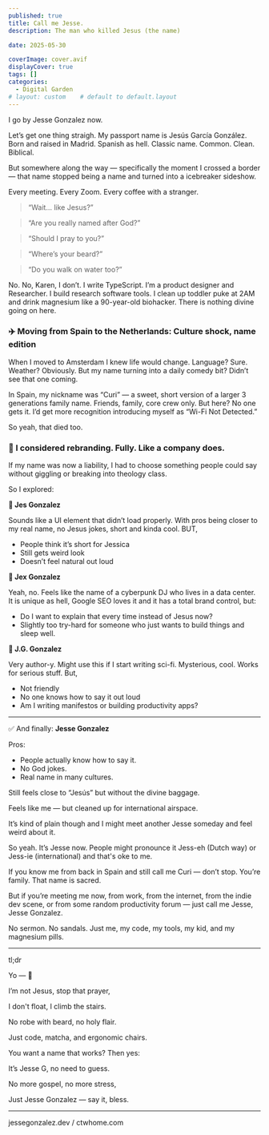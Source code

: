 ```yaml
---
published: true
title: Call me Jesse. 
description: The man who killed Jesus (the name) 

date: 2025-05-30

coverImage: cover.avif
displayCover: true
tags: []
categories:
  - Digital Garden
# layout: custom    # default to default.layout
---
```


I go by Jesse Gonzalez now. 

Let’s get one thing straigh. My passport name is Jesús García González. Born and raised in Madrid. Spanish as hell. Classic name. Common. Clean. Biblical.

But somewhere along the way — specifically the moment I crossed a border — that name stopped being a name and turned into a icebreaker sideshow.

Every meeting. Every Zoom. Every coffee with a stranger.

> “Wait… like Jesus?”

>“Are you really named after God?”

>“Should I pray to you?”

>“Where’s your beard?”

>“Do you walk on water too?”


No. No, Karen, I don’t.
I write TypeScript. I’m a product designer and Researcher. I build research software tools. I clean up toddler puke at 2AM and drink magnesium like a 90-year-old biohacker. There is nothing divine going on here.


### ✈️ Moving from Spain to the Netherlands: Culture shock, name edition

When I moved to Amsterdam I knew life would change. Language? Sure. Weather? Obviously. But my name turning into a daily comedy bit? Didn’t see that one coming.

In Spain, my nickname was “Curi” — a sweet, short version of a larger 3 generations family name. Friends, family, core crew only.
But here? No one gets it. I’d get more recognition introducing myself as “Wi-Fi Not Detected.”

So yeah, that died too.

### 🧠 I considered rebranding. Fully. Like a company does.

If my name was now a liability, I had to choose something people could say without giggling or breaking into theology class.

So I explored:


**🔸 Jes Gonzalez**

Sounds like a UI element that didn’t load properly. With pros being closer to my real name, no Jesus jokes, short and kinda cool. BUT, 

- People think it’s short for Jessica
- Still gets weird look
- Doesn’t feel natural out loud


**🔸 Jex Gonzalez**

Yeah, no. Feels like the name of a cyberpunk DJ who lives in a data center. It is unique as hell, Google SEO loves it and it has a total brand control, but:

- Do I want to explain that every time instead of Jesus now?
- Slightly too try-hard for someone who just wants to build things and sleep well.


**🔸 J.G. Gonzalez**

Very author-y. Might use this if I start writing sci-fi. Mysterious, cool. Works for serious stuff. But, 

- Not friendly
- No one knows how to say it out loud
- Am I writing manifestos or building productivity apps?



---

✅ And finally: **Jesse Gonzalez**

Pros:

- People actually know how to say it.
- No God jokes.
- Real name in many cultures.

Still feels close to “Jesús” but without the divine baggage.

Feels like me — but cleaned up for international airspace.

It’s kind of plain though and I might meet another Jesse someday and feel weird about it.

So yeah. It’s Jesse now. People might pronounce it Jess-eh (Dutch way) or Jess-ie (international) and that's oke to me. 

If you know me from back in Spain and still call me Curi — don’t stop. You’re family. That name is sacred.

But if you’re meeting me now, from work, from the internet, from the indie dev scene, or from some random productivity forum — just call me Jesse, Jesse Gonzalez.

No sermon. No sandals. Just me, my code, my tools, my kid, and my magnesium pills.


---

tl;dr

Yo — 🎤 

I’m not Jesus, stop that prayer,

I don't float, I climb the stairs.

No robe with beard, no holy flair. 

Just code, matcha, and ergonomic chairs.


You want a name that works? Then yes:

It’s Jesse G, no need to guess.

No more gospel, no more stress,

Just Jesse Gonzalez — say it, bless. 


---

 jessegonzalez.dev / ctwhome.com


